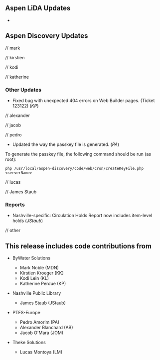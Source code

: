 ## Aspen LiDA Updates
- 

## Aspen Discovery Updates
// mark

// kirstien

// kodi

// katherine
### Other Updates
- Fixed bug with unexpected 404 errors on Web Builder pages.  (Ticket 123122) (*KP*)

// alexander

// jacob

// pedro
- Updated the way the passkey file is generated. (*PA*)

To generate the passkey file, the following command should be run (as root):

`php /usr/local/aspen-discovery/code/web/cron/createKeyFile.php <serverName>`

// lucas

// James Staub
### Reports
- Nashville-specific: Circulation Holds Report now includes item-level holds (*JStaub*)

// other

## This release includes code contributions from
- ByWater Solutions
  - Mark Noble (MDN)
  - Kirstien Kroeger (KK)
  - Kodi Lein (KL)
  - Katherine Perdue (KP)

- Nashville Public Library
  - James Staub (JStaub)
  
- PTFS-Europe
  - Pedro Amorim (PA)
  - Alexander Blanchard (AB)
  - Jacob O'Mara (JOM)

- Theke Solutions
  - Lucas Montoya (LM)
